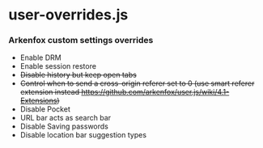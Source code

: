 # user-overrides.js
### Arkenfox custom settings overrides
- Enable DRM
- Enable session restore
- ~~Disable history but keep open tabs~~
- ~~Control when to send a cross-origin referer set to 0 (use smart referer extension instead https://github.com/arkenfox/user.js/wiki/4.1-Extensions)~~
- Disable Pocket
- URL bar acts as search bar
- Disable Saving passwords
- Disable location bar suggestion types
